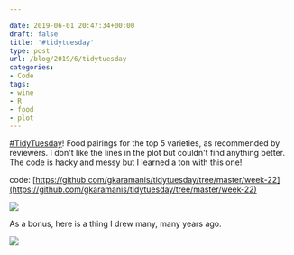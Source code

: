 ```yaml
---

date: 2019-06-01 20:47:34+00:00
draft: false
title: '#tidytuesday'
type: post
url: /blog/2019/6/tidytuesday
categories:
- Code
tags:
- wine
- R
- food
- plot
---
```


[#TidyTuesday](https://mobile.twitter.com/hashtag/TidyTuesday?src=hashtag_click)! Food pairings for the top 5 varieties, as recommended by reviewers. I don't like the lines in the plot but couldn't find anything better. The code is hacky and messy but I learned a ton with this one! 

code: [https://github.com/gkaramanis/tidytuesday/tree/master/week-22](https://github.com/gkaramanis/tidytuesday/tree/master/week-22)



  
   ![](/images/2019-06-01-20196tidytuesday/wine.png)

  



As a bonus, here is a thing I drew many, many years ago.



  
   ![](/images/2019-06-01-20196tidytuesday/static_4f3f61bae4b063b909445965_524d9810e4b0b106ceda9d2b_524d9811e4b09b795fb41f78_1380816915550_wine.jpg)

  


